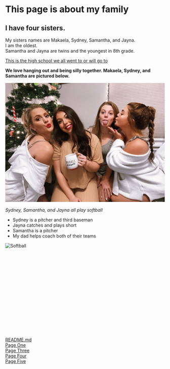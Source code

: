 # This page is about my family
## I have four sisters.

My sisters names are Makaela, Sydney, Samantha, and Jayna.  
I am the oldest.  
Samantha and Jayna are twins and the youngest in 8th grade.  

[This is the high school we all went to or will go to](https://www.fulton58.org/vnews/display.v/SEC/Fulton%20High%20School)

**We love hanging out and being silly together. Makaela, Sydney, and Samantha are pictured below.**

![sisters](sisters.jpeg)

_Sydney, Samantha, and Jayna all play softball_

* Sydney is a pitcher and third baseman
* Jayna catches and plays short
* Samantha is a pitcher
* My dad helps coach both of their teams

![Softball](https://cdn.pixabay.com/photo/2014/09/21/01/39/baseball-454557_1280.jpg)

<pre><code>
	<html>
	<html>
	<head>
	<meta charset="UTF-8">
	<title>Fizz Buzz</title>    
	
	<script>
	
	function fizzbuzz() {
	var display = document.getElementById('display');
	var displayHTML = "";
	for (i = 0; i < 100; i++) {    
			displayHTML+="< p > " + i + "< /p >";     
	   }   
	display.innerHTML = displayHTML;
	   }

	</script>

</head>

<body onload="fizzbuzz()">
<div id="display">

</div>
</body>
</code></pre>

[README.md](https://github.com/rhedgpath/FinalProject/blob/master/README.md)   
[Page One](https://github.com/rhedgpath/FinalProject/blob/master/Page1.md)   
[Page Three](https://github.com/rhedgpath/FinalProject/blob/master/Page3.md)   
[Page Four](https://github.com/rhedgpath/FinalProject/blob/master/Page4.md)   
[Page Five](https://github.com/rhedgpath/FinalProject/blob/master/Page5.md)   
